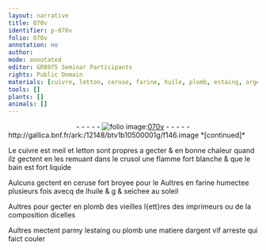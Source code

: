 ```yaml
---
layout: narrative
title: 070v
identifier: p-070v
folio: 070v
annotation: no
author:
mode: annotated
editor: GR8975 Seminar Participants
rights: Public Domain
materials: [cuivre, letton, ceruse, farine, huile, plomb, estaing, argent vif]
tools: []
plants: []
animals: []
---
```


<div class="folio" align="center">- - - - - <a href="http://gallica.bnf.fr/ark:/12148/btv1b10500001g/f146.image" target="_blank"><img src="https://cu-mkp.github.io/2017-workshop-edition/assets/photo-icon.png" alt="folio image: " style="display:inline-block; margin-bottom:-3px;"/>070v</a> - - - - - </div> http://gallica.bnf.fr/ark:/12148/btv1b10500001g/f146.image  
*[continued]*
  
Le <span class="m">cuivre</span> est meil et <span class="m">letton</span> sont propres a gecter & en bonne chaleur quand ilz gectent en les remuant dans le crusol une flamme fort blanche & que le bain est fort liquide
 
Aulcuns gectent en <span class="m">ceruse</span> fort broyee pour le Aultres en <span class="m">farine</span> humectee plusieurs fois avecq de l<span class="m">huile</span> & g & seichee au soleil
 
Aultres pour gecter en <span class="m">plomb</span> des vieilles l{ett}res des imprimeurs ou de la composition dicelles
 
Aultres mectent parmy l<span class="m">estaing</span> ou <span class="m">plomb</span> une matiere d<span class="m">argent vif</span> arreste qui faict couler
 